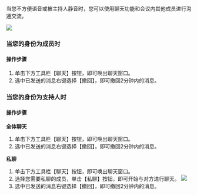 当您不方便语音或被主持人静音时，您可以使用聊天功能和会议内其他成员进行沟通交流。

![](https://main.qcloudimg.com/raw/177768d783f6fc430fc12453134888e7.png)


### 当您的身份为成员时
#### 操作步骤
1. 单击下方工具栏【聊天】按钮，即可唤出聊天窗口。
2. 选中已发送的消息右键选择【撤回】，即可撤回2分钟内的消息。



### 当您的身份为支持人时
#### 操作步骤
**全体聊天**
1. 单击下方工具栏【聊天】按钮，即可唤出聊天窗口。
2. 选中已发送的消息右键选择【撤回】，即可撤回2分钟内的消息。

**私聊**
1. 单击下方工具栏【聊天】按钮，即可唤出聊天窗口。
2. 选择您需要私聊的成员，单击【私聊】按钮，即可开始与对方进行聊天。
![](https://main.qcloudimg.com/raw/b7fb2fe3c5a14d11e4b1547655f2aef8.png)
3. 选中已发送的消息右键选择【撤回】，即可撤回2分钟内的消息。
